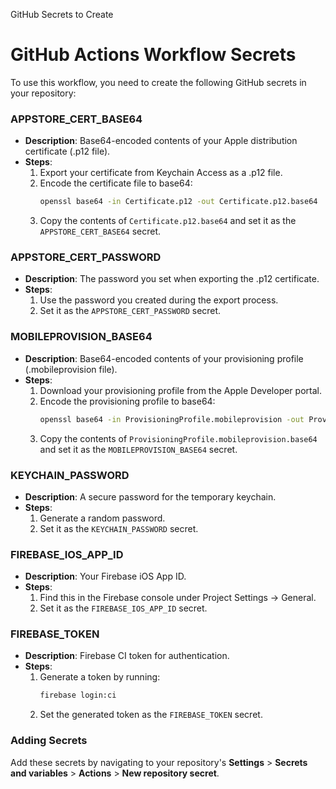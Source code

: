 GitHub Secrets to Create

# GitHub Actions Workflow Secrets

To use this workflow, you need to create the following GitHub secrets in your repository:

### APPSTORE_CERT_BASE64

- **Description**: Base64-encoded contents of your Apple distribution certificate (.p12 file).
- **Steps**:
  1. Export your certificate from Keychain Access as a .p12 file.
  2. Encode the certificate file to base64:
     ```sh
     openssl base64 -in Certificate.p12 -out Certificate.p12.base64
     ```
  3. Copy the contents of `Certificate.p12.base64` and set it as the `APPSTORE_CERT_BASE64` secret.

### APPSTORE_CERT_PASSWORD

- **Description**: The password you set when exporting the .p12 certificate.
- **Steps**:
  1. Use the password you created during the export process.
  2. Set it as the `APPSTORE_CERT_PASSWORD` secret.

### MOBILEPROVISION_BASE64

- **Description**: Base64-encoded contents of your provisioning profile (.mobileprovision file).
- **Steps**:
  1. Download your provisioning profile from the Apple Developer portal.
  2. Encode the provisioning profile to base64:
     ```sh
     openssl base64 -in ProvisioningProfile.mobileprovision -out ProvisioningProfile.mobileprovision.base64
     ```
  3. Copy the contents of `ProvisioningProfile.mobileprovision.base64` and set it as the `MOBILEPROVISION_BASE64` secret.

### KEYCHAIN_PASSWORD

- **Description**: A secure password for the temporary keychain.
- **Steps**:
  1. Generate a random password.
  2. Set it as the `KEYCHAIN_PASSWORD` secret.

### FIREBASE_IOS_APP_ID

- **Description**: Your Firebase iOS App ID.
- **Steps**:
  1. Find this in the Firebase console under Project Settings -> General.
  2. Set it as the `FIREBASE_IOS_APP_ID` secret.

### FIREBASE_TOKEN

- **Description**: Firebase CI token for authentication.
- **Steps**:
  1. Generate a token by running:
     ```sh
     firebase login:ci
     ```
  2. Set the generated token as the `FIREBASE_TOKEN` secret.

### Adding Secrets

Add these secrets by navigating to your repository's **Settings** > **Secrets and variables** > **Actions** > **New repository secret**.
